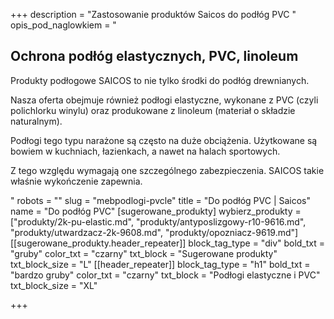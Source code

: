 +++
description = "Zastosowanie produktów Saicos do podłóg PVC "
opis_pod_naglowkiem = "<h2>Ochrona podłóg elastycznych, PVC, linoleum</h2><p>Produkty podłogowe SAICOS to nie tylko środki do podłóg drewnianych.</p><p>Nasza oferta obejmuje również podłogi elastyczne, wykonane z PVC (czyli polichlorku winylu) oraz produkowane z linoleum (materiał o składzie naturalnym).</p><p>Podłogi tego typu narażone są często na duże obciążenia. Użytkowane są bowiem w kuchniach, łazienkach, a nawet na halach sportowych.</p><p>Z tego względu wymagają one szczególnego zabezpieczenia. SAICOS takie właśnie wykończenie zapewnia.</p>"
robots = ""
slug = "mebpodlogi-pvcle"
title = "Do podłóg PVC | Saicos"
name = "Do podłóg PVC"
[sugerowane_produkty]
wybierz_produkty = ["produkty/2k-pu-elastic.md", "produkty/antyposlizgowy-r10-9616.md", "produkty/utwardzacz-2k-9608.md", "produkty/opozniacz-9619.md"]
[[sugerowane_produkty.header_repeater]]
block_tag_type = "div"
bold_txt = "gruby"
color_txt = "czarny"
txt_block = "Sugerowane produkty"
txt_block_size = "L"
[[header_repeater]]
block_tag_type = "h1"
bold_txt = "bardzo gruby"
color_txt = "czarny"
txt_block = "Podłogi elastyczne i PVC"
txt_block_size = "XL"

+++
